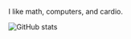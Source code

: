 I like math, computers, and cardio.

![GitHub stats](https://github-readme-stats.vercel.app/api/top-langs/?username=Blackgaurd&layout=compact&langs_count=4)
